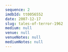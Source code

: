 ```yaml
---
sequence: 2
imdbId: tt0056552
date: 2007-12-17
slug: tales-of-terror-1962
medium: null
venue: null
venueNotes: null
mediumNotes: null
---
```


